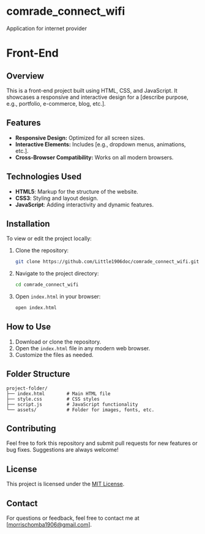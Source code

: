 # comrade_connect_wifi
Application for internet provider

# Front-End

## Overview
This is a front-end project built using HTML, CSS, and JavaScript. It showcases a responsive and interactive design for a [describe purpose, e.g., portfolio, e-commerce, blog, etc.].

## Features
- **Responsive Design:** Optimized for all screen sizes.
- **Interactive Elements:** Includes [e.g., dropdown menus, animations, etc.].
- **Cross-Browser Compatibility:** Works on all modern browsers.

## Technologies Used
- **HTML5**: Markup for the structure of the website.
- **CSS3**: Styling and layout design.
- **JavaScript**: Adding interactivity and dynamic features.

## Installation
To view or edit the project locally:

1. Clone the repository:
   ```bash
   git clone https://github.com/Little1906doc/comrade_connect_wifi.git
   ```

2. Navigate to the project directory:
   ```bash
   cd comrade_connect_wifi
   ```

3. Open `index.html` in your browser:
   ```bash
   open index.html
   ```

## How to Use
1. Download or clone the repository.
2. Open the `index.html` file in any modern web browser.
3. Customize the files as needed.

## Folder Structure
```
project-folder/
├── index.html        # Main HTML file
├── style.css         # CSS styles
├── script.js         # JavaScript functionality
└── assets/           # Folder for images, fonts, etc.
```

## Contributing
Feel free to fork this repository and submit pull requests for new features or bug fixes. Suggestions are always welcome!

## License
This project is licensed under the [MIT License](LICENSE).

## Contact
For questions or feedback, feel free to contact me at [morrischomba1906@gmail.com].

